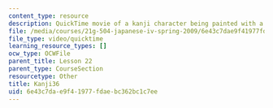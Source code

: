 ```yaml
---
content_type: resource
description: QuickTime movie of a kanji character being painted with a brush.
file: /media/courses/21g-504-japanese-iv-spring-2009/6e43c7dae9f41977fdaebc362bc1c7ee_Kanji36.mov
file_type: video/quicktime
learning_resource_types: []
ocw_type: OCWFile
parent_title: Lesson 22
parent_type: CourseSection
resourcetype: Other
title: Kanji36
uid: 6e43c7da-e9f4-1977-fdae-bc362bc1c7ee
---
```

